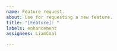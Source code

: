 ```yaml
---
name: Feature request.
about: Use for requesting a new feature.
title: "[Feature]: "
labels: enhancement
assignees: LiamCoal

---
```


<!--
Just describe your new feature as best you can, including links to possibly relevant documents.
-->
